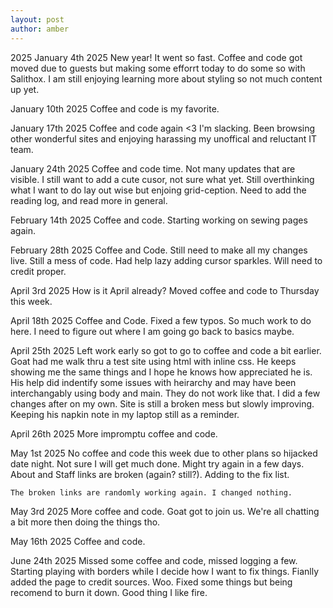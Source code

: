 ```yaml
---
layout: post
author: amber
---
```

<div class="item3">
2025
January 4th 2025
    New year! It went so fast. Coffee and code got moved due to guests but making some efforrt today to do some so with Salithox. I am still enjoying learning more about styling so not much content up yet.

January 10th 2025
    Coffee and code is my favorite.

January 17th 2025
    Coffee and code again <3 I'm slacking. Been browsing other wonderful sites and enjoying harassing my unoffical and reluctant IT team.

January 24th 2025
    Coffee and code time. Not many updates that are visible. I still want to add a cute cusor, not sure what yet. Still overthinking what I want to do lay out wise but enjoing grid-ception. Need to add the reading log, and read more in general.

February 14th 2025
    Coffee and code. Starting working on sewing pages again.

February 28th 2025
    Coffee and Code. Still need to make all my changes live. Still a mess of code. Had help lazy adding cursor sparkles. Will need to credit proper.

April 3rd 2025
    How is it April already? Moved coffee and code to Thursday this week.

April 18th 2025
    Coffee and Code. Fixed a few typos. So much work to do here. I need to figure out where I am going go back to basics maybe.

April 25th 2025
    Left work early so got to go to coffee and code a bit earlier. Goat had me walk thru a test site using html with inline css. He keeps showing me the same things and I hope he knows how appreciated he is. His help did indentify some issues with heirarchy and may have been interchangably using body and main. They do not work like that. I did a few changes after on my own. Site is still a broken mess but slowly improving. Keeping his napkin note in my laptop still as a reminder.

April 26th 2025
    More impromptu coffee and code.

May 1st 2025
    No coffee and code this week due to other plans so hijacked date night. Not sure I will get much done. Might try again in a few days. About and Staff links are broken (again? still?). Adding to the fix list. 
    
    The broken links are randomly working again. I changed nothing. 

May 3rd 2025
    More coffee and code. Goat got to join us. We're all chatting a bit more then doing the things tho.

May 16th 2025
    Coffee and code.

June 24th 2025 
    Missed some coffee and code, missed logging a few. Starting playing with borders while I decide how I want to fix things. Fianlly added the page to credit sources. Woo. Fixed some things but being recomend to burn it down. Good thing I like fire. 
</div>
